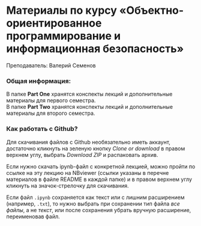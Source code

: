 # Материалы по курсу «Объектно-ориентированное программирование и информационная безопасность»

Преподаватель: Валерий Семенов

### Общая информация:

В папке **Part One** хранятся конспекты лекций и дополнительные материалы для первого семестра.  
В папке **Part Two** хранятся конспекты лекций и дополнительные материалы для второго семестра. 

### Как работать с Github?

Для скачивания файлов с Github необязательно иметь аккаунт, достаточно кликнуть на зеленую кнопку *Clone or download* в правом верхнем углу, выбрать *Download ZIP* и распаковать архив. 

Если нужно скачать ipynb-файл с конкретной лекцией, можно пройти по ссылке на эту лекцию на NBviewer (ссылки указаны в перечне материалов в файле README в каждой папке) и в правом верхнем углу кликнуть на значок-стрелочку для скачивания. 

Если файл `.ipynb` сохраняется как текст или с лишним расширением (например, `.txt`), то нужно выбрать при сохранении тип файла *все файлы*, а не *текст*, или после сохранения убрать вручную расширение, переименовав файл.

